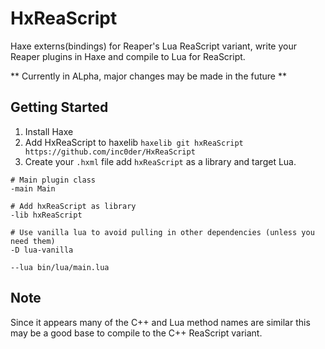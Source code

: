# HxReaScript
Haxe externs(bindings) for Reaper's Lua ReaScript variant, write your Reaper plugins in Haxe and compile to Lua for ReaScript.

** Currently in ALpha, major changes may be made in the future **

## Getting Started

1. Install Haxe
2. Add HxReaScript to haxelib `haxelib git hxReaScript https://github.com/inc0der/HxReaScript`
3. Create your `.hxml` file add `hxReaScript` as a library and target Lua.

```hxml
# Main plugin class
-main Main

# Add hxReaScript as library
-lib hxReaScript

# Use vanilla lua to avoid pulling in other dependencies (unless you need them)
-D lua-vanilla

--lua bin/lua/main.lua
```

## Note
Since it appears many of the C++ and Lua method names are similar this may be a good base to compile to the C++ ReaScript variant.